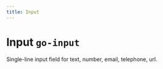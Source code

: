 ```yaml
---
title: Input
---
```



# Input <span class="text-size-0">`go-input`</span>

<!-- Description -->

<div class="text-size-1">
  Single-line input field for text, number, email, telephone, url.  
</div>
